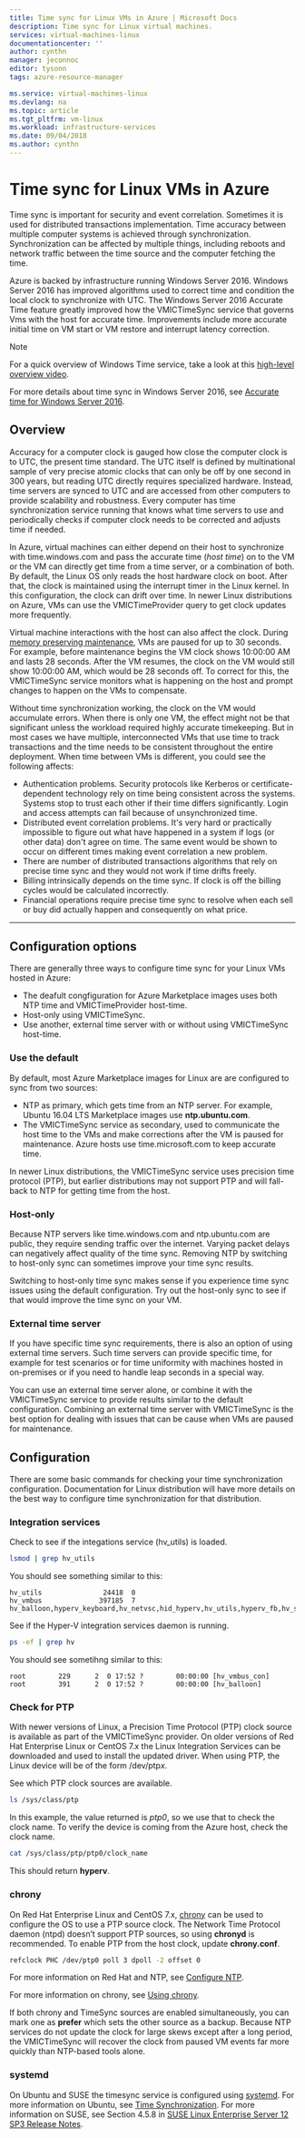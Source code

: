 ```yaml
---
title: Time sync for Linux VMs in Azure | Microsoft Docs
description: Time sync for Linux virtual machines.
services: virtual-machines-linux
documentationcenter: ''
author: cynthn
manager: jeconnoc
editor: tysonn
tags: azure-resource-manager

ms.service: virtual-machines-linux
ms.devlang: na
ms.topic: article
ms.tgt_pltfrm: vm-linux
ms.workload: infrastructure-services
ms.date: 09/04/2018
ms.author: cynthn
---
```


# Time sync for Linux VMs in Azure

Time sync is important for security and event correlation. Sometimes it is used for distributed transactions implementation. Time accuracy between multiple computer systems is achieved through synchronization. Synchronization can be affected by multiple things, including reboots and network traffic between the time source and the computer fetching the time. 

Azure is backed by infrastructure running Windows Server 2016. Windows Server 2016 has improved algorithms used to correct time and condition the local clock to synchronize with UTC.  The Windows Server 2016 Accurate Time feature greatly improved how the VMICTimeSync service that governs Vms with the host for accurate time. Improvements include more accurate initial time on VM start or VM restore and interrupt latency correction. 

>[!NOTE]
>For a quick overview of Windows Time service, take a look at this [high-level overview video](https://aka.ms/WS2016TimeVideo).
>
> For more details about time sync in Windows Server 2016, see [Accurate time for Windows Server 2016](https://docs.microsoft.com/en-us/windows-server/networking/windows-time-service/accurate-time). 

## Overview

Accuracy for a computer clock is gauged how close the computer clock is to UTC, the present time standard. The UTC itself is defined by multinational sample of very precise atomic clocks that can only be off by one second in 300 years, but reading UTC directly requires specialized hardware. Instead, time servers are synced to UTC and are accessed from other computers to provide scalability and robustness. Every computer has time synchronization service running that knows what time servers to use and periodically checks if computer clock needs to be corrected and adjusts time if needed. 

In Azure, virtual machines can either depend on their host to synchronize with time.windows.com and pass the accurate time (*host time*) on to the VM or the VM can directly get time from a time server, or a combination of both. By default, the Linux OS only reads the host hardware clock on boot. After that, the clock is maintained using the interrupt timer in the Linux kernel. In this configuration, the clock can drift over time. In newer Linux distributions on Azure, VMs can use the VMICTimeProvider query to get clock updates more frequently.

Virtual machine interactions with the host can also affect the clock. During [memory preserving maintenance](maintenance-and-updates.md#memory-preserving-maintenance), VMs are paused for up to 30 seconds. For example, before maintenance begins the VM clock shows 10:00:00 AM and lasts 28 seconds. After the VM resumes, the clock on the VM would still show 10:00:00 AM, which would be 28 seconds off. To correct for this, the VMICTimeSync service monitors what is happening on the host and prompt changes to happen on the VMs to compensate.

Without time synchronization working, the clock on the VM would accumulate errors. When there is only one VM, the effect might not be that significant unless the workload required highly accurate timekeeping. But in most cases we have multiple, interconnected VMs that use time to track transactions and the time needs to be consistent throughout the entire deployment. When time between VMs is different, you could see the following affects:

- Authentication problems. Security protocols like Kerberos or certificate-dependent technology rely on time being consistent across the systems. Systems stop to trust each other if their time differs significantly. Login and access attempts can fail because of unsynchronized time.
- Distributed event correlation problems. It's very hard or practically impossible to figure out what have happened in a system if logs (or other data) don't agree on time. The same event would be shown to occur on different times making event correlation a new problem.
- There are number of distributed transactions algorithms that rely on precise time sync and they would not work if time drifts freely.
- Billing intrinsically depends on the time sync. If clock is off the billing cycles would be calculated incorrectly.
- Financial operations require precise time sync to resolve when each sell or buy did actually happen and consequently on what price.

----------------------------












## Configuration options

There are generally three ways to configure time sync for your Linux VMs hosted in Azure:

- The deafult congfiguration for Azure Marketplace images uses both NTP time and VMICTimeProvider host-time. 
- Host-only using VMICTimeSync.
- Use another, external time server with or without using VMICTimeSync host-time.


### Use the default

By default, most Azure Marketplace images for Linux are are configured to sync from two sources: 

- NTP as primary, which gets time from an NTP server. For example, Ubuntu 16.04 LTS Marketplace images use **ntp.ubuntu.com**.
- The VMICTimeSync service as secondary, used to communicate the host time to the VMs and make corrections after the VM is paused for maintenance. Azure hosts use time.microsoft.com to keep accurate time.

In newer Linux distributions, the VMICTimeSync service uses precision time protocol (PTP), but earlier distributions may not support PTP and will fall-back to NTP for getting time from the host.


### Host-only 

Because NTP servers like time.windows.com and ntp.ubuntu.com are public, they require sending traffic over the internet. Varying packet delays can negatively affect quality of the time sync. Removing NTP by switching to host-only sync can sometimes improve your time sync results.

Switching to host-only time sync makes sense if you experience time sync issues using the default configuration. Try out the host-only sync to see if that would improve the time sync on your VM. 

### External time server

If you have specific time sync requirements, there is also an option of using external time servers. Such time servers can provide specific time, for example for test scenarios or for time uniformity with machines hosted in on-premises or if you need to handle leap seconds in a special way.

You can use an external time server alone, or combine it with the VMICTimeSync service to provide results similar to the default configuration. Combining an external time server with VMICTimeSync is the best option for dealing with issues that can be cause when VMs are paused for maintenance. 

## Configuration

There are some basic commands for checking your time synchronization configuration. Documentation for Linux distribution will have more details on the best way to configure time synchronization for that distribution.

### Integration services

Check to see if the integations service (hv_utils) is loaded.

```bash
lsmod | grep hv_utils
```
You should see something similar to this:

```
hv_utils               24418  0
hv_vmbus              397185  7 hv_balloon,hyperv_keyboard,hv_netvsc,hid_hyperv,hv_utils,hyperv_fb,hv_storvsc
```

See if the Hyper-V integration services daemon is running.

```bash
ps -ef | grep hv
```

You should see sometihng similar to this:

```
root        229      2  0 17:52 ?        00:00:00 [hv_vmbus_con]
root        391      2  0 17:52 ?        00:00:00 [hv_balloon]
```


### Check for PTP

With newer versions of Linux, a Precision Time Protocol (PTP) clock source is available as part of the VMICTimeSync provider. On older versions of Red Hat Enterprise Linux or CentOS 7.x the Linux Integration Services can be downloaded and used to install the updated driver. When using PTP, the Linux device will be of the form /dev/ptp*x*. 

See which PTP clock sources are available.

```bash
ls /sys/class/ptp
```

In this example, the value returned is *ptp0*, so we use that to check the clock name. To verify the device is coming from the Azure host, check the clock name.

```bash
cat /sys/class/ptp/ptp0/clock_name
```

This should return **hyperv**.

### chrony

On Red Hat Enterprise Linux and CentOS 7.x, [chrony](https://chrony.tuxfamily.org/) can be used to configure the OS to use a PTP source clock. The Network Time Protocol daemon (ntpd) doesn’t support PTP sources, so using **chronyd** is recommended. To enable PTP from the host clock, update **chrony.conf**.

```bash
refclock PHC /dev/ptp0 poll 3 dpoll -2 offset 0
```

For more information on Red Hat and NTP, see [Configure NTP](https://access.redhat.com/documentation/en-us/red_hat_enterprise_linux/7/html/system_administrators_guide/s1-configure_ntp). 

For more information on chrony, see [Using chrony](https://access.redhat.com/documentation/en-us/red_hat_enterprise_linux/7/html/system_administrators_guide/sect-using_chrony).

If both chrony and TimeSync sources are enabled simultaneously, you can mark one as **prefer** which sets the other source as a backup. Because NTP services do not update the clock for large skews except after a long period, the VMICTimeSync will recover the clock from paused VM events far more quickly than NTP-based tools alone.


### systemd 

On Ubuntu and SUSE the timesync service is configured using [systemd](https://www.freedesktop.org/wiki/Software/systemd/). For more information on Ubuntu, see [Time Synchronization](https://help.ubuntu.com/lts/serverguide/NTP.html). For more information on SUSE, see Section 4.5.8 in [SUSE Linux Enterprise Server 12 SP3 Release Notes](https://www.suse.com/releasenotes/x86_64/SUSE-SLES/12-SP3/#InfraPackArch.ArchIndependent.SystemsManagement).






